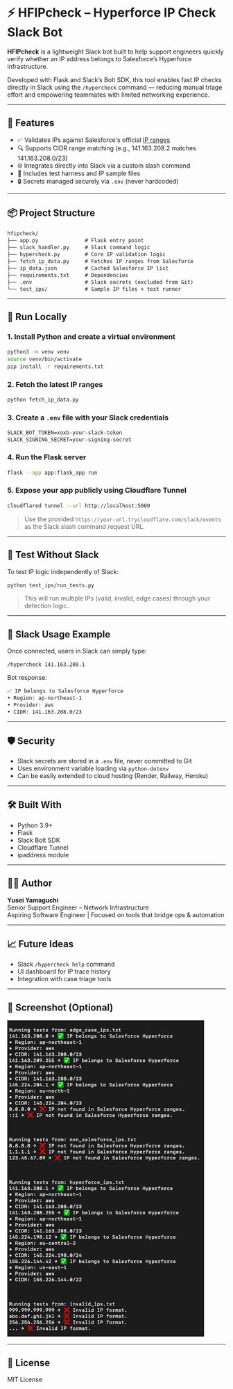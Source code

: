 # ⚡ HFIPcheck – Hyperforce IP Check Slack Bot

**HFIPcheck** is a lightweight Slack bot built to help support engineers quickly verify whether an IP address belongs to Salesforce’s Hyperforce infrastructure.

Developed with Flask and Slack’s Bolt SDK, this tool enables fast IP checks directly in Slack using the `/hypercheck` command — reducing manual triage effort and empowering teammates with limited networking experience.

---

## 🚀 Features

- ✅ Validates IPs against Salesforce's official [IP ranges](https://ip-ranges.salesforce.com/ip-ranges.json)
- 🔍 Supports CIDR range matching (e.g., 141.163.208.2 matches 141.163.208.0/23)
- 🌐 Integrates directly into Slack via a custom slash command
- 🧪 Includes test harness and IP sample files
- 🔒 Secrets managed securely via `.env` (never hardcoded)

---

## 📦 Project Structure

```
hfipcheck/
├── app.py               # Flask entry point
├── slack_handler.py     # Slack command logic
├── hypercheck.py        # Core IP validation logic
├── fetch_ip_data.py     # Fetches IP ranges from Salesforce
├── ip_data.json         # Cached Salesforce IP list
├── requirements.txt     # Dependencies
├── .env                 # Slack secrets (excluded from Git)
└── test_ips/            # Sample IP files + test runner
```

---

## 🧪 Run Locally

### 1. Install Python and create a virtual environment

```bash
python3 -m venv venv
source venv/bin/activate
pip install -r requirements.txt
```

### 2. Fetch the latest IP ranges

```bash
python fetch_ip_data.py
```

### 3. Create a `.env` file with your Slack credentials

```
SLACK_BOT_TOKEN=xoxb-your-slack-token
SLACK_SIGNING_SECRET=your-signing-secret
```

### 4. Run the Flask server

```bash
flask --app app:flask_app run
```

### 5. Expose your app publicly using Cloudflare Tunnel

```bash
cloudflared tunnel --url http://localhost:5000
```

> Use the provided `https://your-url.trycloudflare.com/slack/events` as the Slack slash command request URL.

---

## 🔎 Test Without Slack

To test IP logic independently of Slack:
```bash
python test_ips/run_tests.py
```

> This will run multiple IPs (valid, invalid, edge cases) through your detection logic.

---

## 🤖 Slack Usage Example

Once connected, users in Slack can simply type:

```
/hypercheck 141.163.208.1
```

Bot response:

```
✅ IP belongs to Salesforce Hyperforce
• Region: ap-northeast-1
• Provider: aws
• CIDR: 141.163.208.0/23
```

---

## 🛡️ Security

- Slack secrets are stored in a `.env` file, never committed to Git
- Uses environment variable loading via `python-dotenv`
- Can be easily extended to cloud hosting (Render, Railway, Heroku)

---

## 🛠️ Built With

- Python 3.9+
- Flask
- Slack Bolt SDK
- Cloudflare Tunnel
- ipaddress module

---

## 🧑‍💻 Author

**Yusei Yamaguchi**  
Senior Support Engineer – Network Infrastructure  
Aspiring Software Engineer | Focused on tools that bridge ops & automation

---

## 📈 Future Ideas

- Slack `/hypercheck help` command
- UI dashboard for IP trace history
- Integration with case triage tools

---

## 📸 Screenshot (Optional)

![HFIPcheck demo](hfipcheck-demo.png)

---

## 📄 License

MIT License
